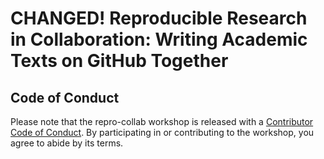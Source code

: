 # CHANGED! Reproducible Research in Collaboration: Writing Academic Texts on GitHub Together

## Code of Conduct

Please note that the repro-collab workshop is released with a [Contributor Code of Conduct](https://contributor-covenant.org/version/2/1/CODE_OF_CONDUCT.html).
By participating in or contributing to the workshop, you agree to abide by its terms.

